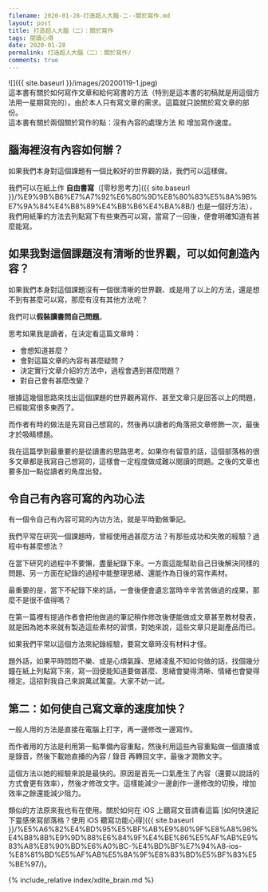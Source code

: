 ```yaml
---
filename: 2020-01-28-打造超人大腦-二--關於寫作.md
layout: post
title: 打造超人大腦（二）：關於寫作
tags: 閱讀心得
date: 2020-01-28
permalink: 打造超人大腦（二）：關於寫作/
comments: true
---
```


![]({{ site.baseurl }}/images/20200119-1.jpeg)  
這本書有關於如何寫作文章和給何寫書的方法（特別是這本書的初稿就是用這個方法用一星期寫完的）。由於本人只有寫文章的需求。這篇就只說關於寫文章的部份。  
這本書有關於兩個關於寫作的點：沒有內容的處理方法 和 增加寫作速度。

## 腦海裡沒有內容如何辦？

如果我們本身對這個課題有一個比較好的世界觀的話，我們可以這樣做。

我們可以在紙上作 **自由書寫**（[零秒思考力]({{ site.baseurl }}/%E9%9B%B6%E7%A7%92%E6%80%9D%E8%80%83%E5%8A%9B%E7%9A%84%E4%B8%89%E4%BB%B6%E4%BA%8B/) 也是一個好方法），我們用紙筆的方法去列點寫下有些東西可以寫，當寫了一回後，便會明確知道有甚麼能寫。

## 如果我對這個課題沒有清晰的世界觀，可以如何創造內容？

如果我們本身對這個課題沒有一個很清晰的世界觀、或是用了以上的方法，還是想不到有甚麼可以寫，那麼有沒有其他方法呢？

我們可以**假裝讀書問自己問題**。

思考如果我是讀者，在決定看這篇文章時：

* 會想知道甚麼？
* 會對這篇文章的內容有甚麼疑問？
* 決定實行文章介紹的方法中，過程會遇到甚麼問題？
* 對自己會有甚麼改變？

根據這幾個思路來找出這個課題的世界觀再寫作、甚至文章只是回答以上的問題，已經能寫很多東西了。

而作者有時的做法是先寫自己想寫的，然後再以讀者的角落把文章修飾一次，最後才於吸睛標題。

我在這篇學到最重要的是從讀書的思路思考。如果你有留意的話，這個部落格的很多文章都是我寫自己想寫的，這樣會一定程度做成難以閱讀的問題。之後的文章也要多加一點從讀者的角度出發。

## 令自己有內容可寫的內功心法

有一個令自己有內容可寫的內功方法，就是平時勤做筆記。

我們平常在研究一個課題時，曾經使用過甚麼方法？有那些成功和失敗的經驗？過程中有甚麼想法？

在當下研究的過程中不要懶，盡量紀錄下來。一方面這能幫助自己日後解決同樣的問題、另一方面在紀錄的過程中能整理思緒、還能作為日後的寫作素材。

最重要的是，當下不紀錄下來的話，一會後便會遺忘當時辛辛苦苦做過的成果，那麼不是很不值得嗎？

在第一篇裡有提過作者會把他做過的筆記稍作修改後便能做成文章甚至教材發表，就是因為她本來就有製造這些素材的習慣，對她來說，這些文章只是副產品而已。

如果我們平常以這個方法來紀錄經驗，要寫文章時沒有材料才怪。

題外話，如果平時悶悶不樂、或是心煩氣躁、思緒凌亂不知如何做的話，找個幾分鐘在紙上列點寫下來，寫一回便能知道要做甚麼、思緒會變得清晰、情緒也會變得穩定。這招對我自己來說萬試萬靈。大家不妨一試。

## 第二：如何使自己寫文章的速度加快？

一般人用的方法是直接在電腦上打字，再一邊修改一邊寫作。

而作者用的方法是利用第一點準備內容重點，然後利用這些內容重點做一個直播或是錄音，然後下載她直播的內容 / 錄音 再轉回文字，最後才潤飾文字。

這個方法以她的經驗來說是最快的。原因是首先一口氣產生了內容（還要以說話的方式會更有效率），然後才修改文字。這樣能減少一邊創作一邊修改的切換，增加效率之餘還能減少阻力。

類似的方法原來我也有在使用。關於如何在 iOS 上聽寫文音請看這篇 [如何快速記下靈感來寫部落格？使用 iOS 聽寫功能心得]({{ site.baseurl }}/%E5%A6%82%E4%BD%95%E5%BF%AB%E9%80%9F%E8%A8%98%E4%B8%8B%E9%9D%88%E6%84%9F%E4%BE%86%E5%AF%AB%E9%83%A8%E8%90%BD%E6%A0%BC-%E4%BD%BF%E7%94%A8-ios-%E8%81%BD%E5%AF%AB%E5%8A%9F%E8%83%BD%E5%BF%83%E5%BE%97/)。

{% include_relative index/xdite_brain.md %}
